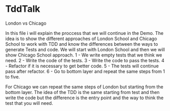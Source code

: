 # TddTalk
London vs Chicago

In this file i will explain the proccess that we will continue in the Demo. The idea is to show the different approaches of London School 
and Chicago School to work with TDD and know the differences between the ways to generate Tests and code.
We will start with London School and then we will show Chicago School approach.
1 - We write empty tests that we think we need.
2 - Write the code of the tests.
3 - Write the code to pass the tests.
4 - Refactor if it is necessary to get better code.
5 - The tests will continue pass after refactor.
6 - Go to bottom layer and repeat the same steps from 1 to five.

For Chicago we can repeat the same steps of London but starting from the bottom layer. The idea of the TDD is the same starting from test 
and then write the code but the difference is the entry point and the way to think the test that you will need.
